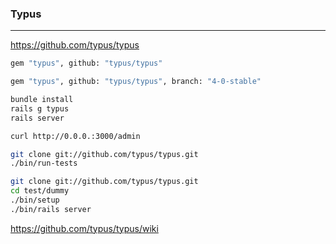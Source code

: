 ### Typus
---

https://github.com/typus/typus

```sh
gem "typus", github: "typus/typus"

gem "typus", github: "typus/typus", branch: "4-0-stable"

bundle install
rails g typus
rails server

curl http://0.0.0.:3000/admin

git clone git://github.com/typus/typus.git
./bin/run-tests

git clone git://github.com/typus/typus.git
cd test/dummy
./bin/setup
./bin/rails server

```

https://github.com/typus/typus/wiki
